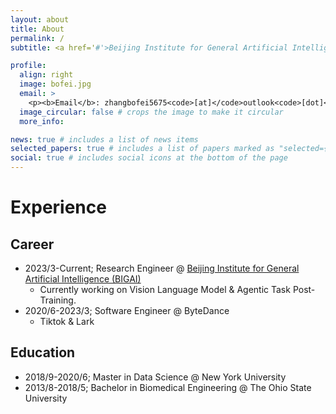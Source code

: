 ```yaml
---
layout: about
title: About
permalink: /
subtitle: <a href='#'>Beijing Institute for General Artificial Intelligence (BIGAI)</a>

profile:
  align: right
  image: bofei.jpg
  email: >
    <p><b>Email</b>: zhangbofei5675<code>[at]</code>outlook<code>[dot]</code>com</p>
  image_circular: false # crops the image to make it circular
  more_info:

news: true # includes a list of news items
selected_papers: true # includes a list of papers marked as "selected={true}"
social: true # includes social icons at the bottom of the page
---
```


# Experience

## Career

- 2023/3-Current; Research Engineer @ [Beijing Institute for General Artificial Intelligence (BIGAI)](https://www.bigai.ai)
  - Currently working on Vision Language Model & Agentic Task Post-Training.
- 2020/6-2023/3; Software Engineer @ ByteDance
  - Tiktok & Lark

## Education

- 2018/9-2020/6; Master in Data Science @ New York University
- 2013/8-2018/5; Bachelor in Biomedical Engineering @ The Ohio State University
